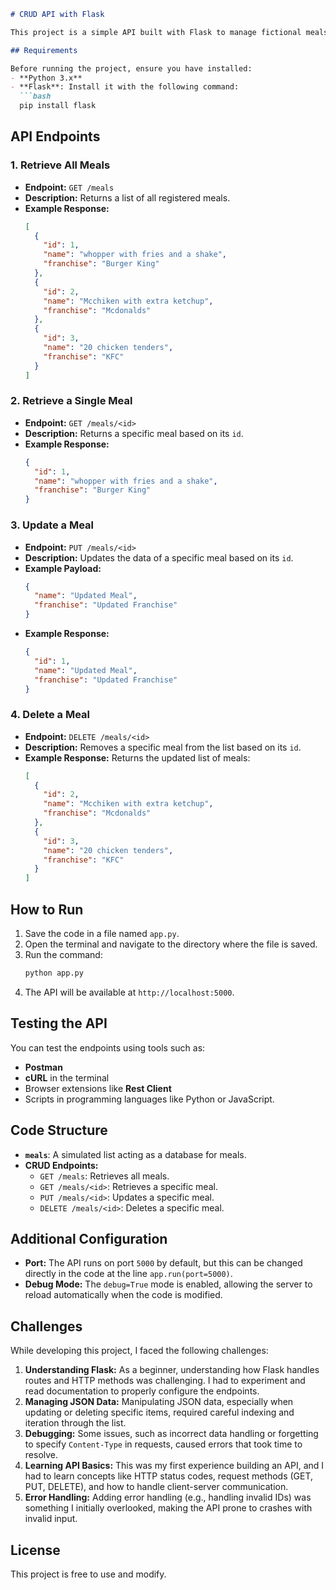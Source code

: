 ```markdown
# CRUD API with Flask

This project is a simple API built with Flask to manage fictional meals. It implements CRUD operations (Create, Read, Update, Delete), allowing you to list, view, update, and delete meals from a simulated dataset.

## Requirements

Before running the project, ensure you have installed:
- **Python 3.x**  
- **Flask**: Install it with the following command:
  ```bash
  pip install flask
  ```

## API Endpoints

### 1. Retrieve All Meals
- **Endpoint:** `GET /meals`  
- **Description:** Returns a list of all registered meals.  
- **Example Response:**
  ```json
  [
    {
      "id": 1,
      "name": "whopper with fries and a shake",
      "franchise": "Burger King"
    },
    {
      "id": 2,
      "name": "Mcchiken with extra ketchup",
      "franchise": "Mcdonalds"
    },
    {
      "id": 3,
      "name": "20 chicken tenders",
      "franchise": "KFC"
    }
  ]
  ```

### 2. Retrieve a Single Meal
- **Endpoint:** `GET /meals/<id>`  
- **Description:** Returns a specific meal based on its `id`.  
- **Example Response:**
  ```json
  {
    "id": 1,
    "name": "whopper with fries and a shake",
    "franchise": "Burger King"
  }
  ```

### 3. Update a Meal
- **Endpoint:** `PUT /meals/<id>`  
- **Description:** Updates the data of a specific meal based on its `id`.  
- **Example Payload:**
  ```json
  {
    "name": "Updated Meal",
    "franchise": "Updated Franchise"
  }
  ```
- **Example Response:**
  ```json
  {
    "id": 1,
    "name": "Updated Meal",
    "franchise": "Updated Franchise"
  }
  ```

### 4. Delete a Meal
- **Endpoint:** `DELETE /meals/<id>`  
- **Description:** Removes a specific meal from the list based on its `id`.  
- **Example Response:** Returns the updated list of meals:
  ```json
  [
    {
      "id": 2,
      "name": "Mcchiken with extra ketchup",
      "franchise": "Mcdonalds"
    },
    {
      "id": 3,
      "name": "20 chicken tenders",
      "franchise": "KFC"
    }
  ]
  ```

## How to Run

1. Save the code in a file named `app.py`.  
2. Open the terminal and navigate to the directory where the file is saved.  
3. Run the command:  
   ```bash
   python app.py
   ```
4. The API will be available at `http://localhost:5000`.

## Testing the API

You can test the endpoints using tools such as:  
- **Postman**  
- **cURL** in the terminal  
- Browser extensions like **Rest Client**  
- Scripts in programming languages like Python or JavaScript.  

## Code Structure

- **`meals`**: A simulated list acting as a database for meals.  
- **CRUD Endpoints:**  
  - `GET /meals`: Retrieves all meals.  
  - `GET /meals/<id>`: Retrieves a specific meal.  
  - `PUT /meals/<id>`: Updates a specific meal.  
  - `DELETE /meals/<id>`: Deletes a specific meal.  

## Additional Configuration

- **Port:** The API runs on port `5000` by default, but this can be changed directly in the code at the line `app.run(port=5000)`.  
- **Debug Mode:** The `debug=True` mode is enabled, allowing the server to reload automatically when the code is modified.  

## Challenges

While developing this project, I faced the following challenges:  
1. **Understanding Flask:** As a beginner, understanding how Flask handles routes and HTTP methods was challenging. I had to experiment and read documentation to properly configure the endpoints.  
2. **Managing JSON Data:** Manipulating JSON data, especially when updating or deleting specific items, required careful indexing and iteration through the list.  
3. **Debugging:** Some issues, such as incorrect data handling or forgetting to specify `Content-Type` in requests, caused errors that took time to resolve.  
4. **Learning API Basics:** This was my first experience building an API, and I had to learn concepts like HTTP status codes, request methods (GET, PUT, DELETE), and how to handle client-server communication.  
5. **Error Handling:** Adding error handling (e.g., handling invalid IDs) was something I initially overlooked, making the API prone to crashes with invalid input.  

## License

This project is free to use and modify.  
